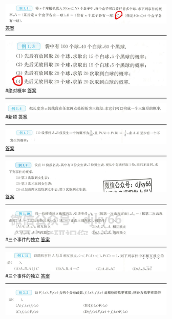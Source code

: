 ![](附件/Pasted%20image%2020221016153910.png)
[答案](概率论/答案.md#^06l5bg)

---
![](附件/Pasted%20image%2020221016154315.png)
#绝对概率
[答案](概率论/答案.md#^9n2yna)

---
![](附件/Pasted%20image%2020221016155104.png)
#新颖 
[答案](概率论/答案.md#^pa9hdq)

---
![](附件/Pasted%20image%2020221016155847.png)
[答案](概率论/答案.md#^v8u6em)

---
![](附件/Pasted%20image%2020221016160209.png)
[答案](概率论/答案.md#^o72m6f)

---
![](附件/Pasted%20image%2020221016162321.png)
#三个事件的独立
[答案](概率论/答案.md#^0nsam9)

---
![](附件/Pasted%20image%2020221016162748.png)
#三个事件的独立 
[答案](概率论/答案.md#^qgkmmk)

---
![](附件/Pasted%20image%2020221016164255.png)
